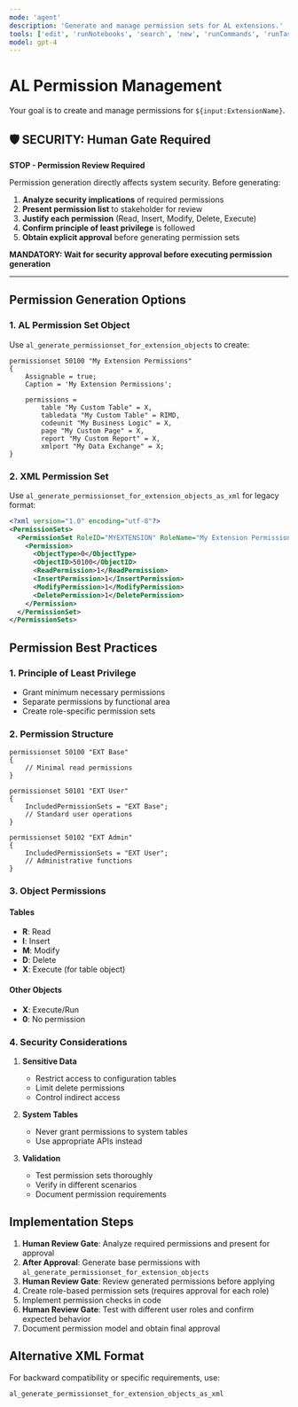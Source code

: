 ```yaml
---
mode: 'agent'
description: 'Generate and manage permission sets for AL extensions.'
tools: ['edit', 'runNotebooks', 'search', 'new', 'runCommands', 'runTasks', 'runSubagent', 'usages', 'vscodeAPI', 'problems', 'changes', 'testFailure', 'openSimpleBrowser', 'fetch', 'githubRepo', 'extensions', 'todos', 'runTests']
model: gpt-4
---
```


# AL Permission Management

Your goal is to create and manage permissions for `${input:ExtensionName}`.

## 🛡️ SECURITY: Human Gate Required

**STOP - Permission Review Required**

Permission generation directly affects system security. Before generating:

1. **Analyze security implications** of required permissions
2. **Present permission list** to stakeholder for review
3. **Justify each permission** (Read, Insert, Modify, Delete, Execute)
4. **Confirm principle of least privilege** is followed
5. **Obtain explicit approval** before generating permission sets

**MANDATORY: Wait for security approval before executing permission generation**

---

## Permission Generation Options

### 1. AL Permission Set Object
Use `al_generate_permissionset_for_extension_objects` to create:

```al
permissionset 50100 "My Extension Permissions"
{
    Assignable = true;
    Caption = 'My Extension Permissions';
    
    permissions = 
        table "My Custom Table" = X,
        tabledata "My Custom Table" = RIMD,
        codeunit "My Business Logic" = X,
        page "My Custom Page" = X,
        report "My Custom Report" = X,
        xmlport "My Data Exchange" = X;
}
```

### 2. XML Permission Set
Use `al_generate_permissionset_for_extension_objects_as_xml` for legacy format:

```xml
<?xml version="1.0" encoding="utf-8"?>
<PermissionSets>
  <PermissionSet RoleID="MYEXTENSION" RoleName="My Extension Permissions">
    <Permission>
      <ObjectType>0</ObjectType>
      <ObjectID>50100</ObjectID>
      <ReadPermission>1</ReadPermission>
      <InsertPermission>1</InsertPermission>
      <ModifyPermission>1</ModifyPermission>
      <DeletePermission>1</DeletePermission>
    </Permission>
  </PermissionSet>
</PermissionSets>
```

## Permission Best Practices

### 1. Principle of Least Privilege
- Grant minimum necessary permissions
- Separate permissions by functional area
- Create role-specific permission sets

### 2. Permission Structure
```al
permissionset 50100 "EXT Base"
{
    // Minimal read permissions
}

permissionset 50101 "EXT User"
{
    IncludedPermissionSets = "EXT Base";
    // Standard user operations
}

permissionset 50102 "EXT Admin"
{
    IncludedPermissionSets = "EXT User";
    // Administrative functions
}
```

### 3. Object Permissions

#### Tables
- **R**: Read
- **I**: Insert
- **M**: Modify
- **D**: Delete
- **X**: Execute (for table object)

#### Other Objects
- **X**: Execute/Run
- **0**: No permission

### 4. Security Considerations

1. **Sensitive Data**
   - Restrict access to configuration tables
   - Limit delete permissions
   - Control indirect access

2. **System Tables**
   - Never grant permissions to system tables
   - Use appropriate APIs instead

3. **Validation**
   - Test permission sets thoroughly
   - Verify in different scenarios
   - Document permission requirements

## Implementation Steps

1. **Human Review Gate**: Analyze required permissions and present for approval
2. **After Approval**: Generate base permissions with `al_generate_permissionset_for_extension_objects`
3. **Human Review Gate**: Review generated permissions before applying
4. Create role-based permission sets (requires approval for each role)
5. Implement permission checks in code
6. **Human Review Gate**: Test with different user roles and confirm expected behavior
7. Document permission model and obtain final approval

## Alternative XML Format

For backward compatibility or specific requirements, use:
```
al_generate_permissionset_for_extension_objects_as_xml
```